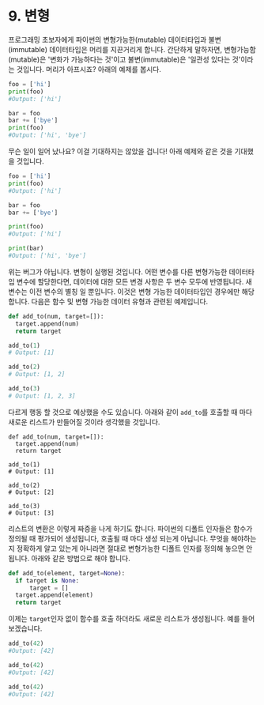 # 9. 변형

프로그래밍 초보자에게 파이썬의 변형가능한\(mutable\) 데이터타입과 불변\(immutable\) 데이터타입은 머리를 지끈거리게 합니다. 간단하게 말하자면, 변형가능함\(mutable\)은 '변화가 가능하다는 것'이고 불변\(immutable\)은 '일관성 있다는 것'이라는 것입니다. 머리가 아프시죠? 아래의 예제를 봅시다.

```python
foo = ['hi']
print(foo)
#Output: ['hi']

bar = foo
bar += ['bye']
print(foo)
#Output: ['hi', 'bye']
```

무슨 일이 일어 났나요? 이걸 기대하지는 않았을 겁니다! 아래 예제와 같은 것을 기대했을 것입니다.

```python
foo = ['hi']
print(foo)
#Output: ['hi']

bar = foo
bar += ['bye']

print(foo)
#Output: ['hi']

print(bar)
#Output: ['hi', 'bye']
```

위는 버그가 아닙니다. 변형이 실행된 것입니다. 어떤 변수를 다른 변형가능한 데이터타입 변수에 할당한다면, 데이터에 대한 모든 변경 사항은 두 변수 모두에 반영됩니다. 새 변수는 이전 변수의 별칭 일 뿐입니다. 이것은 변형 가능한 데이터타입인 경우에만 해당 합니다. 다음은 함수 및 변형 가능한 데이터 유형과 관련된 예제입니다.

```python
def add_to(num, target=[]):
  target.append(num)
  return target

add_to(1)
# Output: [1]

add_to(2)
# Output: [1, 2]

add_to(3)
# Output: [1, 2, 3]
```

다르게 행동 할 것으로 예상했을 수도 있습니다. 아래와 같이 `add_to`를 호출할 때 마다 새로운 리스트가 만들어질 것이라 생각했을 것입니다.

```
def add_to(num, target=[]):
  target.append(num)
  return target

add_to(1)
# Output: [1]

add_to(2)
# Output: [2]

add_to(3)
# Output: [3]
```

리스트의 변환은 이렇게 짜증을 나게 하기도 합니다. 파이썬의 디폴트 인자들은 함수가 정의될 때 평가되어 생성됩니다, 호출될 때 마다 생성 되는게 아닙니다. 무엇을 해야하는지 정확하게 알고 있는게 아니라면 절대로 변형가능한 디폴트 인자를 정의해 놓으면 안됩니다. 아래와 같은 방법으로 해야 합니다.

```python
def add_to(element, target=None):
  if target is None:
      target = []
  target.append(element)
  return target
```

이제는 `target`인자 없이 함수를 호출 하더라도 새로운 리스트가 생성됩니다. 예를 들어 보겠습니다.

```python
add_to(42)
#Output: [42]

add_to(42)
#Output: [42]

add_to(42)
#Output: [42]
```



